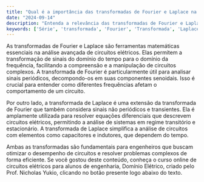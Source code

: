 ```yaml
---
title: "Qual é a importância das transformadas de Fourier e Laplace na análise avançada de circuitos?"
date: "2024-09-14"
description: "Entenda a relevância das transformadas de Fourier e Laplace na análise de circuitos elétricos complexos."
keywords: ['Série', 'transformada', 'Fourier', 'Transformada', 'Laplace', 'Definição', 'Parseval']
---
```


As transformadas de Fourier e Laplace são ferramentas matemáticas essenciais na análise avançada de circuitos elétricos. Elas permitem a transformação de sinais do domínio do tempo para o domínio da frequência, facilitando a compreensão e a manipulação de circuitos complexos. A transformada de Fourier é particularmente útil para analisar sinais periódicos, decompondo-os em suas componentes senoidais. Isso é crucial para entender como diferentes frequências afetam o comportamento de um circuito.

Por outro lado, a transformada de Laplace é uma extensão da transformada de Fourier que também considera sinais não periódicos e transientes. Ela é amplamente utilizada para resolver equações diferenciais que descrevem circuitos elétricos, permitindo a análise de sistemas em regime transitório e estacionário. A transformada de Laplace simplifica a análise de circuitos com elementos como capacitores e indutores, que dependem do tempo.

Ambas as transformadas são fundamentais para engenheiros que buscam otimizar o desempenho de circuitos e resolver problemas complexos de forma eficiente. Se você gostou deste conteúdo, conheça o curso online de circuitos elétricos para alunos de engenharia, Domínio Elétrico, criado pelo Prof. Nicholas Yukio, clicando no botão presente logo abaixo do texto.